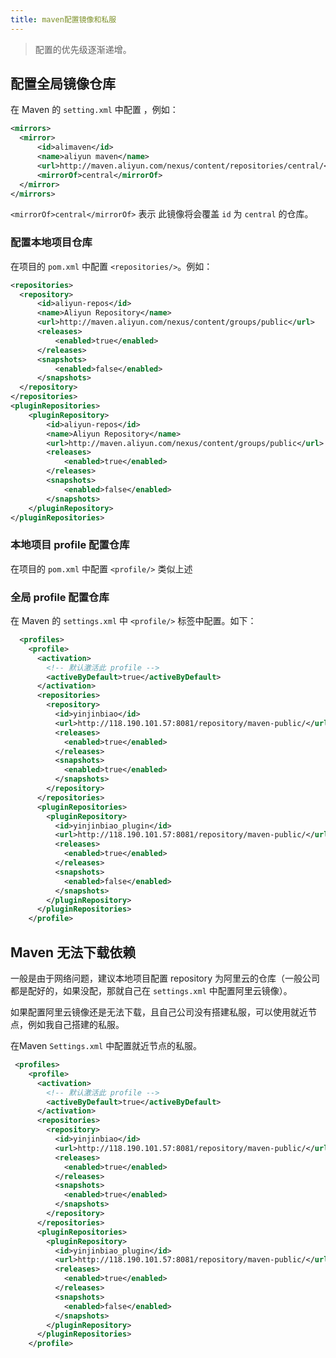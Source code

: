 ```yaml
---
title: maven配置镜像和私服
---
```


> 配置的优先级逐渐递增。

## 配置全局镜像仓库
在 Maven 的 `setting.xml` 中配置 <mirror/>，例如：

```xml
<mirrors>
  <mirror>
      <id>alimaven</id>
      <name>aliyun maven</name>
      <url>http://maven.aliyun.com/nexus/content/repositories/central/</url>
      <mirrorOf>central</mirrorOf>
  </mirror>
</mirrors>  
```


`<mirrorOf>central</mirrorOf>` 表示 此镜像将会覆盖 `id` 为 `central` 的仓库。


### 配置本地项目仓库
在项目的 `pom.xml` 中配置 `<repositories/>`。例如：

```xml
<repositories>
  <repository>
      <id>aliyun-repos</id>
      <name>Aliyun Repository</name>
      <url>http://maven.aliyun.com/nexus/content/groups/public</url>
      <releases>
          <enabled>true</enabled>
      </releases>
      <snapshots>
          <enabled>false</enabled>
      </snapshots>
  </repository>
</repositories>
<pluginRepositories>
    <pluginRepository>
        <id>aliyun-repos</id>
        <name>Aliyun Repository</name>
        <url>http://maven.aliyun.com/nexus/content/groups/public</url>
        <releases>
            <enabled>true</enabled>
        </releases>
        <snapshots>
            <enabled>false</enabled>
        </snapshots>
    </pluginRepository>
</pluginRepositories>
```

### 本地项目 profile 配置仓库
在项目的 `pom.xml` 中配置 `<profile/>` 类似上述

### 全局 profile 配置仓库

在 Maven 的 `settings.xml` 中 `<profile/>` 标签中配置。如下：

```xml
  <profiles>
    <profile>
      <activation>
        <!-- 默认激活此 profile -->
        <activeByDefault>true</activeByDefault>
      </activation>
      <repositories>
        <repository>
          <id>yinjinbiao</id>
          <url>http://118.190.101.57:8081/repository/maven-public/</url>
          <releases>
            <enabled>true</enabled>
          </releases>
          <snapshots>
            <enabled>true</enabled>
          </snapshots>
        </repository>
      </repositories>
      <pluginRepositories>
        <pluginRepository>
          <id>yinjinbiao_plugin</id>
          <url>http://118.190.101.57:8081/repository/maven-public/</url>
          <releases>
            <enabled>true</enabled>
          </releases>
          <snapshots>
            <enabled>false</enabled>
          </snapshots>
        </pluginRepository>
      </pluginRepositories>
    </profile>
```


## Maven 无法下载依赖

一般是由于网络问题，建议本地项目配置 repository 为阿里云的仓库（一般公司都是配好的，如果没配，那就自己在 `settings.xml` 中配置阿里云镜像）。

如果配置阿里云镜像还是无法下载，且自己公司没有搭建私服，可以使用就近节点，例如我自己搭建的私服。

在Maven `Settings.xml` 中配置就近节点的私服。

```xml
 <profiles>
    <profile>
      <activation>
        <!-- 默认激活此 profile -->
        <activeByDefault>true</activeByDefault>
      </activation>
      <repositories>
        <repository>
          <id>yinjinbiao</id>
          <url>http://118.190.101.57:8081/repository/maven-public/</url>
          <releases>
            <enabled>true</enabled>
          </releases>
          <snapshots>
            <enabled>true</enabled>
          </snapshots>
        </repository>
      </repositories>
      <pluginRepositories>
        <pluginRepository>
          <id>yinjinbiao_plugin</id>
          <url>http://118.190.101.57:8081/repository/maven-public/</url>
          <releases>
            <enabled>true</enabled>
          </releases>
          <snapshots>
            <enabled>false</enabled>
          </snapshots>
        </pluginRepository>
      </pluginRepositories>
    </profile>
```



